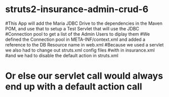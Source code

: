 # struts2-insurance-admin-crud-6

#This App will add the Maria JDBC Drive to the dependencies in the Maven POM, and use that to setup a Test Servlet that will use the JDBC
#Connection pool to get a list of the Admin Users to diplay them
#We defined the Connection pool in META-INF/context.xml and added a reference to the DB Resource name in web.xml
#Because we used a servlet we also had to change out struts.xml config files
#with <constant name="struts.action.excludePattern" value="/usersServlet"/> in insurance.xml
#and we had to disable the default action in struts.xml
# <!-- Do not enable index/HelloWorld Action by default so that we can call the Users Test Servlet -->
#        <!-- >default-action-ref name="index"/ -->
# Or else our servlet call would always end up with a default action call 